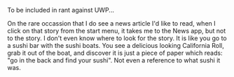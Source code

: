 To be included in rant against UWP...

On the rare occassion that I do see a news article I'd like to read, when I click on that story from the start menu, it takes me to the News app, but not to the story. I don't even know where to look for the story. It is like you go to a sushi bar with the sushi boats. You see a delicious looking California Roll, grab it out of the boat, and discover it is just a piece of paper which reads: "go in the back and find your sushi". Not even a reference to what sushi it was.